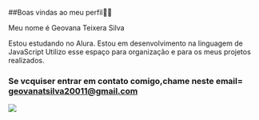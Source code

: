 ##Boas vindas ao meu perfil🖤💗

Meu nome é Geovana Teixera Silva

Estou estudando no Alura.
Estou em desenvolvimento na linguagem de JavaScript
Utilizo esse espaço para organização e para os meus projetos realizados.
### Se vcquiser entrar em contato comigo,chame neste email= geovanatsilva20011@gmail.com
![](https://media1.tenor.com/m/vJf2n5UEmvoAAAAd/blackpink-bp.gif)
